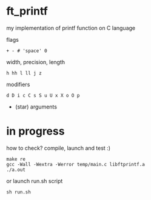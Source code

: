 # ft_printf
my implementation of printf function on C language

flags 
```
+ - # 'space' 0
```
width,
precision, 
length
```
h hh l ll j z
```
modifiers
```
d D i c C s S u U x X o O p
```
* (star) arguments

# in progress

how to check?
compile, launch and test :)
```
make re
gcc -Wall -Wextra -Werror temp/main.c libftprintf.a
./a.out
```

or launch run.sh script
```
sh run.sh
```
